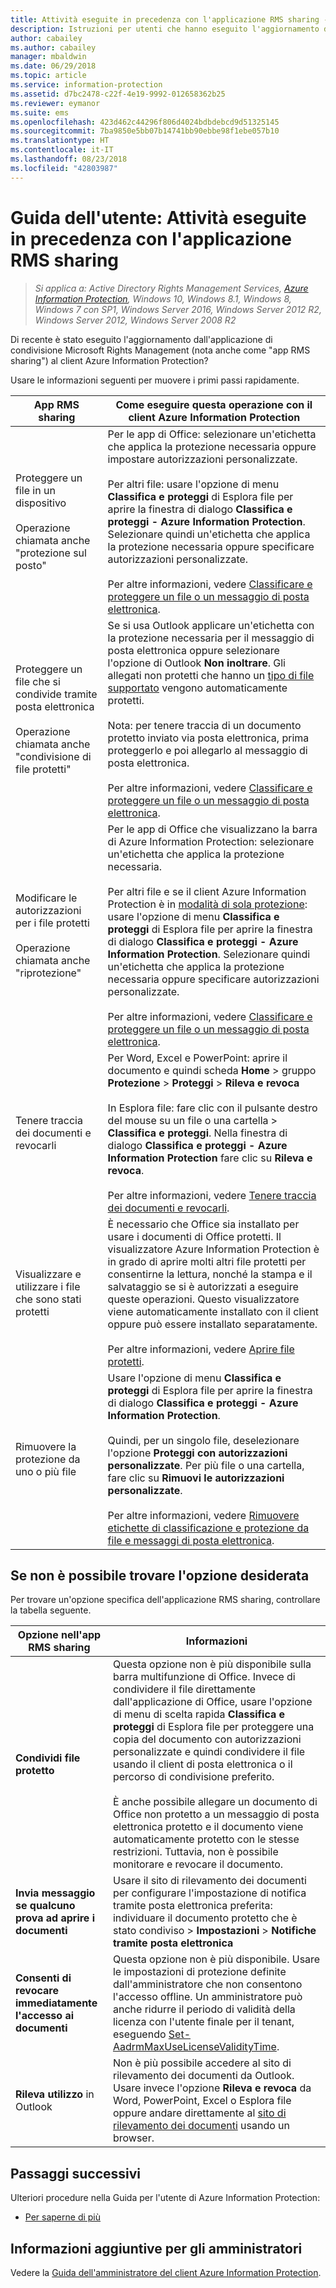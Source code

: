 ```yaml
---
title: Attività eseguite in precedenza con l'applicazione RMS sharing - AIP
description: Istruzioni per utenti che hanno eseguito l'aggiornamento dall'applicazione RMS sharing al client Azure Information Protection.
author: cabailey
ms.author: cabailey
manager: mbaldwin
ms.date: 06/29/2018
ms.topic: article
ms.service: information-protection
ms.assetid: d7bc2478-c22f-4e19-9992-012658362b25
ms.reviewer: eymanor
ms.suite: ems
ms.openlocfilehash: 423d462c44296f806d4024bdbdebcd9d51325145
ms.sourcegitcommit: 7ba9850e5bb07b14741bb90ebbe98f1ebe057b10
ms.translationtype: HT
ms.contentlocale: it-IT
ms.lasthandoff: 08/23/2018
ms.locfileid: "42803987"
---
```

# <a name="user-guide-tasks-that-you-used-to-do-with-the-rms-sharing-application"></a>Guida dell'utente: Attività eseguite in precedenza con l'applicazione RMS sharing

>*Si applica a: Active Directory Rights Management Services, [Azure Information Protection](https://azure.microsoft.com/pricing/details/information-protection), Windows 10, Windows 8.1, Windows 8, Windows 7 con SP1, Windows Server 2016, Windows Server 2012 R2, Windows Server 2012, Windows Server 2008 R2*

Di recente è stato eseguito l'aggiornamento dall'applicazione di condivisione Microsoft Rights Management (nota anche come "app RMS sharing") al client Azure Information Protection? 

Usare le informazioni seguenti per muovere i primi passi rapidamente.

|App RMS sharing|Come eseguire questa operazione con il client Azure Information Protection
|-----------|--------------------|
|Proteggere un file in un dispositivo <br /><br />Operazione chiamata anche "protezione sul posto"|Per le app di Office: selezionare un'etichetta che applica la protezione necessaria oppure impostare autorizzazioni personalizzate.<br /><br />Per altri file: usare l'opzione di menu **Classifica e proteggi** di Esplora file per aprire la finestra di dialogo **Classifica e proteggi - Azure Information Protection**. Selezionare quindi un'etichetta che applica la protezione necessaria oppure specificare autorizzazioni personalizzate. <br /><br />Per altre informazioni, vedere [Classificare e proteggere un file o un messaggio di posta elettronica](client-classify-protect.md).
|Proteggere un file che si condivide tramite posta elettronica <br /><br />Operazione chiamata anche "condivisione di file protetti"|Se si usa Outlook applicare un'etichetta con la protezione necessaria per il messaggio di posta elettronica oppure selezionare l'opzione di Outlook **Non inoltrare**. Gli allegati non protetti che hanno un [tipo di file supportato](https://support.office.com/article/bb643d33-4a3f-4ac7-9770-fd50d95f58dc#FileTypesforIRM) vengono automaticamente protetti.<br /><br />Nota: per tenere traccia di un documento protetto inviato via posta elettronica, prima proteggerlo e poi allegarlo al messaggio di posta elettronica.<br /><br />Per altre informazioni, vedere [Classificare e proteggere un file o un messaggio di posta elettronica](client-classify-protect.md).
|Modificare le autorizzazioni per i file protetti <br /><br />Operazione chiamata anche "riprotezione"|Per le app di Office che visualizzano la barra di Azure Information Protection: selezionare un'etichetta che applica la protezione necessaria.<br /><br />Per altri file e se il client Azure Information Protection è in [modalità di sola protezione](client-protection-only-mode.md): usare l'opzione di menu **Classifica e proteggi** di Esplora file per aprire la finestra di dialogo **Classifica e proteggi - Azure Information Protection**. Selezionare quindi un'etichetta che applica la protezione necessaria oppure specificare autorizzazioni personalizzate.<br /><br />Per altre informazioni, vedere [Classificare e proteggere un file o un messaggio di posta elettronica](client-classify-protect.md).
|Tenere traccia dei documenti e revocarli|Per Word, Excel e PowerPoint: aprire il documento e quindi scheda **Home** > gruppo **Protezione** > **Proteggi** > **Rileva e revoca**<br /><br />In Esplora file: fare clic con il pulsante destro del mouse su un file o una cartella > **Classifica e proteggi**. Nella finestra di dialogo **Classifica e proteggi - Azure Information Protection** fare clic su **Rileva e revoca**. <br /><br />Per altre informazioni, vedere [Tenere traccia dei documenti e revocarli](client-track-revoke.md).
|Visualizzare e utilizzare i file che sono stati protetti|È necessario che Office sia installato per usare i documenti di Office protetti. Il visualizzatore Azure Information Protection è in grado di aprire molti altri file protetti per consentirne la lettura, nonché la stampa e il salvataggio se si è autorizzati a eseguire queste operazioni. Questo visualizzatore viene automaticamente installato con il client oppure può essere installato separatamente.<br /><br />Per altre informazioni, vedere [Aprire file protetti](client-view-use-files.md).
|Rimuovere la protezione da uno o più file|Usare l'opzione di menu **Classifica e proteggi** di Esplora file per aprire la finestra di dialogo **Classifica e proteggi - Azure Information Protection**. <br /><br />Quindi, per un singolo file, deselezionare l'opzione **Proteggi con autorizzazioni personalizzate**. Per più file o una cartella, fare clic su **Rimuovi le autorizzazioni personalizzate**.<br /><br />Per altre informazioni, vedere [Rimuovere etichette di classificazione e protezione da file e messaggi di posta elettronica](client-remove-label-protection.md).|

## <a name="cant-find-the-option-youre-looking-for"></a>Se non è possibile trovare l'opzione desiderata

Per trovare un'opzione specifica dell'applicazione RMS sharing, controllare la tabella seguente.

|Opzione nell'app RMS sharing|Informazioni
|-----------|--------------------|
|**Condividi file protetto**|Questa opzione non è più disponibile sulla barra multifunzione di Office. Invece di condividere il file direttamente dall'applicazione di Office, usare l'opzione di menu di scelta rapida **Classifica e proteggi** di Esplora file per proteggere una copia del documento con autorizzazioni personalizzate e quindi condividere il file usando il client di posta elettronica o il percorso di condivisione preferito. <br /><br /> È anche possibile allegare un documento di Office non protetto a un messaggio di posta elettronica protetto e il documento viene automaticamente protetto con le stesse restrizioni. Tuttavia, non è possibile monitorare e revocare il documento.
|**Invia messaggio se qualcuno prova ad aprire i documenti**|Usare il sito di rilevamento dei documenti per configurare l'impostazione di notifica tramite posta elettronica preferita: individuare il documento protetto che è stato condiviso > **Impostazioni** > **Notifiche tramite posta elettronica**
|**Consenti di revocare immediatamente l'accesso ai documenti**|Questa opzione non è più disponibile. Usare le impostazioni di protezione definite dall'amministratore che non consentono l'accesso offline. Un amministratore può anche ridurre il periodo di validità della licenza con l'utente finale per il tenant, eseguendo [Set-AadrmMaxUseLicenseValidityTime](/powershell/aadrm/vlatest/set-aadrmmaxuselicensevaliditytime).
|**Rileva utilizzo** in Outlook|Non è più possibile accedere al sito di rilevamento dei documenti da Outlook. Usare invece l'opzione **Rileva e revoca** da Word, PowerPoint, Excel o Esplora file oppure andare direttamente al [sito di rilevamento dei documenti](https://go.microsoft.com/fwlink/?LinkId=529562) usando un browser.

## <a name="next-steps"></a>Passaggi successivi
Ulteriori procedure nella Guida per l'utente di Azure Information Protection:

- [Per saperne di più](client-user-guide.md#what-do-you-want-to-do)

## <a name="additional-information-for-administrators"></a>Informazioni aggiuntive per gli amministratori    
Vedere la [Guida dell'amministratore del client Azure Information Protection](client-admin-guide.md).

  
